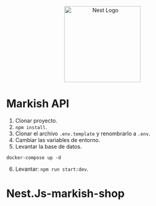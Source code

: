 <p align="center">
  <a href="http://nestjs.com/" target="blank"><img src="https://nestjs.com/img/logo-small.svg" width="200" alt="Nest Logo" /></a>
</p>

# Markish API

1. Clonar proyecto.
2. `npm install`.
3. Clonar el archivo `.env.template` y renombrarlo a `.env`.
4. Cambiar las variables de entorno.
5. Levantar la base de datos.

```
docker-compose up -d
```

6. Levantar: `npm run start:dev`.
# Nest.Js-markish-shop
